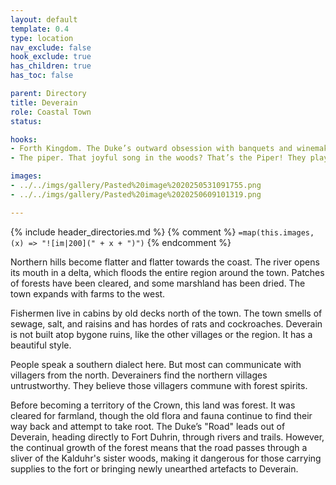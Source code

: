 ```yaml
---
layout: default
template: 0.4
type: location
nav_exclude: false
hook_exclude: true
has_children: true
has_toc: false

parent: Directory
title: Deverain
role: Coastal Town
status: 

hooks:
- Forth Kingdom. The Duke’s outward obsession with banquets and winemaking are merely a cover for his true ambition - a kingdom of his own. If he can secure the loyalties of the monarchs in Naganeh and Tirollis, he’ll have the backing he needs to declare himself king and remove himself from under the thumb of Ambaret. He may even grant significant land rights to those willing to declare their allegiance now.
- The piper. That joyful song in the woods? That’s the Piper! They play their flute to call us to join the revolution! We will throw off our chains as we dance! Let us set Deverain ablaze and birth a better world from its ashes!

images:
- ../../imgs/gallery/Pasted%20image%2020250531091755.png
- ../../imgs/gallery/Pasted%20image%2020250609101319.png

---
```


{% include header_directories.md %}
{% comment %}
`=map(this.images, (x) => "![im|200](" + x + ")")`
{% endcomment %}

Northern hills become flatter and flatter towards the coast.
The river opens its mouth in a delta, which floods the entire region around the town.
Patches of forests have been cleared, and some marshland has been dried.
The town expands with farms to the west.

Fishermen live in cabins by old decks north of the town.
The town smells of sewage, salt, and raisins and has hordes of rats and cockroaches.
Deverain is not built atop bygone ruins, like the other villages or the region.
It has a beautiful style.

People speak a southern dialect here.
But most can communicate with villagers from the north.
Deverainers find the northern villages untrustworthy.
They believe those villagers commune with forest spirits.

Before becoming a territory of the Crown, this land
was forest. It was cleared for farmland, though the old flora and fauna continue to find their
way back and attempt to take root. The Duke’s "Road" leads out of Deverain,
heading directly to Fort Duhrin, through rivers and trails. However, the continual growth of the forest means that the
road passes through a sliver of the Kalduhr's sister woods, making it dangerous for those carrying supplies to
the fort or bringing newly unearthed artefacts to Deverain.